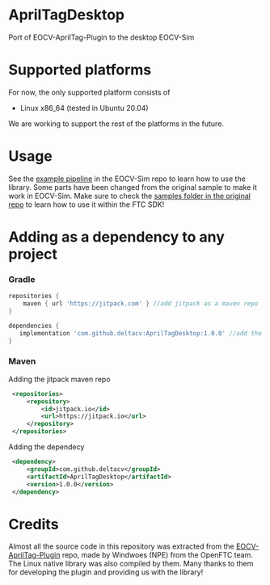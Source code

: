# AprilTagDesktop
Port of EOCV-AprilTag-Plugin to the desktop EOCV-Sim

# Supported platforms
For now, the only supported platform consists of

  - Linux x86_64 (tested in Ubuntu 20.04)
  
We are working to support the rest of the platforms in the future.

# Usage
See the [example pipeline](https://github.com/deltacv/EOCV-Sim/blob/main/TeamCode/src/main/java/org/firstinspires/ftc/teamcode/AprilTagDetectionPipeline.java) in the EOCV-Sim repo to learn how to use the library.
Some parts have been changed from the original sample to make it work in EOCV-Sim. Make sure to check the [samples folder in the original repo](https://github.com/OpenFTC/EOCV-AprilTag-Plugin/tree/master/examples/src/main/java/org/firstinspires/ftc/teamcode) to learn how to use it within the FTC SDK!

# Adding as a dependency to any project

### Gradle
   ```groovy
   repositories {
       maven { url 'https://jitpack.com' } //add jitpack as a maven repo 
   }
   
   dependencies {
      implementation 'com.github.deltacv:AprilTagDesktop:1.0.0' //add the dependency
   }
   ```
   
### Maven
   
   Adding the jitpack maven repo
   ```xml
    <repositories>
		<repository>
		    <id>jitpack.io</id>
		    <url>https://jitpack.io</url>
		</repository>
	</repositories>
   ```
   
   Adding the dependecy
   ```xml
    <dependency>
	    <groupId>com.github.deltacv</groupId>
	    <artifactId>AprilTagDesktop</artifactId>
	    <version>1.0.0</version>
	</dependency>
   ```

# Credits
Almost all the source code in this repository was extracted from the [EOCV-AprilTag-Plugin](https://github.com/OpenFTC/EOCV-AprilTag-Plugin) repo, made by Windwoes (NPE) from the OpenFTC team. The Linux native library was also compiled by them. Many thanks to them for developing the plugin and providing us with the library!
